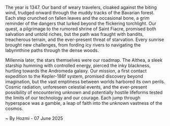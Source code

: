 
The year is 1347.  Our band of weary travelers, cloaked against the biting wind, trudged onward through the muddy tracks of the Bavarian forest.  Each step crunched on fallen leaves and the occasional bone, a grim reminder of the dangers that lurked beyond the flickering torchlight.  Our quest, a pilgrimage to the rumored shrine of Saint Fiacre, promised both salvation and untold riches, but the path was fraught with bandits, treacherous terrain, and the ever-present threat of starvation.  Every sunrise brought new challenges, from fording icy rivers to navigating the labyrinthine paths through the dense woods.

Millennia later, the stars themselves were our roadmap.  The Althea, a sleek starship humming with controlled energy, pierced the inky blackness, hurtling towards the Andromeda galaxy.  Our mission, a first contact expedition to the Kepler-186f system, promised discovery beyond imagination, but the vast emptiness between worlds harbored its own perils.  Cosmic radiation, unforeseen celestial events, and the ever-present possibility of encountering unknown and potentially hostile lifeforms tested the limits of our technology and our courage.  Each jump through hyperspace was a gamble, a leap of faith into the unknown vastness of the cosmos.

~ By Hozmi - 07 June 2025
